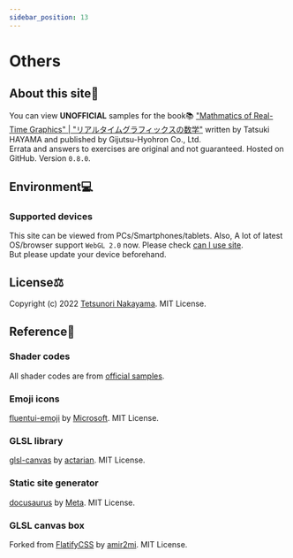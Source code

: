 ```yaml
---
sidebar_position: 13
---
```


# Others

## About this site📝
You can view **UNOFFICIAL** samples for the book📚 ["Mathmatics of Real-Time Graphics" | "リアルタイムグラフィックスの数学"](https://gihyo.jp/book/2022/978-4-297-13034-3) written by Tatsuki HAYAMA and published by Gijutsu-Hyohron Co., Ltd.  
Errata and answers to exercises are original and not guaranteed.
Hosted on GitHub. Version `0.8.0`. 

## Environment💻
### Supported devices
This site can be viewed from PCs/Smartphones/tablets.
Also, A lot of latest OS/browser support `WebGL 2.0` now. Please check [can I use site](https://caniuse.com/webgl2).  
But please update your device beforehand.

## License⚖️
Copyright (c) 2022 [Tetsunori Nakayama](https://github.com/tetunori). MIT License.

## Reference📖
### Shader codes
All shader codes are from [official samples](https://gihyo.jp/book/2022/978-4-297-13034-3/support).

### Emoji icons
[fluentui-emoji](https://github.com/microsoft/fluentui-emoji) by [Microsoft](https://github.com/microsoft). MIT License.

### GLSL library
[glsl-canvas](https://github.com/actarian/glsl-canvas) by [actarian](https://github.com/actarian). MIT License.

### Static site generator
[docusaurus](https://github.com/facebook/docusaurus) by [Meta](https://github.com/facebook). MIT License.

### GLSL canvas box
Forked from [FlatifyCSS](https://flatifycss.com/) by [amir2mi](https://github.com/amir2mi). MIT License.
